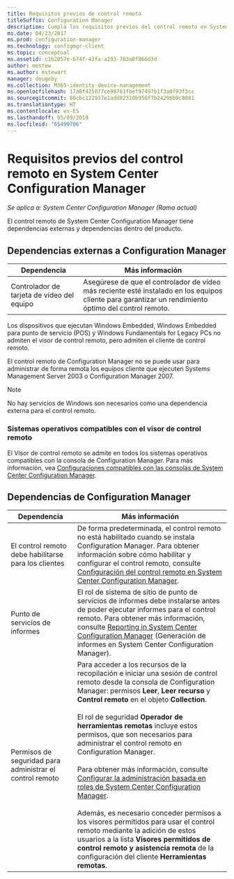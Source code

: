 ```yaml
---
title: Requisitos previos de control remoto
titleSuffix: Configuration Manager
description: Cumpla los requisitos previos del control remoto en System Center Configuration Manager.
ms.date: 04/23/2017
ms.prod: configuration-manager
ms.technology: configmgr-client
ms.topic: conceptual
ms.assetid: c1b2057e-b74f-43fa-a293-763a8f866d3d
author: mestew
ms.author: mstewart
manager: dougeby
ms.collection: M365-identity-device-management
ms.openlocfilehash: 17a8f425877ce90761fbef97497b1f3a0f93f3cc
ms.sourcegitcommit: 80cbc122937e1add82310b956f7b24296b9c8081
ms.translationtype: HT
ms.contentlocale: es-ES
ms.lasthandoff: 05/09/2019
ms.locfileid: "65499706"
---
```

# <a name="prerequisites-for-remote-control-in-system-center-configuration-manager"></a>Requisitos previos del control remoto en System Center Configuration Manager

*Se aplica a: System Center Configuration Manager (Rama actual)*

El control remoto de System Center Configuration Manager tiene dependencias externas y dependencias dentro del producto.  

## <a name="dependencies-external-to-configuration-manager"></a>Dependencias externas a Configuration Manager  

|Dependencia|Más información|  
|----------------|----------------------|  
|Controlador de tarjeta de vídeo del equipo|Asegúrese de que el controlador de vídeo más reciente esté instalado en los equipos cliente para garantizar un rendimiento óptimo del control remoto.|  

 Los dispositivos que ejecutan Windows Embedded, Windows Embedded para punto de servicio (POS) y Windows Fundamentals for Legacy PCs no admiten el visor de control remoto, pero admiten el cliente de control remoto.  

 El control remoto de Configuration Manager no se puede usar para administrar de forma remota los equipos cliente que ejecuten Systems Management Server 2003 o Configuration Manager 2007.  

> [!NOTE]  
>  No hay servicios de Windows son necesarios como una dependencia externa para el control remoto.  

### <a name="supported-operating-systems-for-the-remote-control-viewer"></a>Sistemas operativos compatibles con el visor de control remoto  
El Visor de control remoto se admite en todos los sistemas operativos compatibles con la consola de Configuration Manager. Para más información, vea [Configuraciones compatibles con las consolas de System Center Configuration Manager](../../../../core/plan-design/configs/supported-operating-systems-consoles.md).   

## <a name="configuration-manager-dependencies"></a>Dependencias de Configuration Manager  

|Dependencia|Más información|  
|----------------|----------------------|  
|El control remoto debe habilitarse para los clientes|De forma predeterminada, el control remoto no está habilitado cuando se instala Configuration Manager. Para obtener información sobre cómo habilitar y configurar el control remoto, consulte [Configuración del control remoto en System Center Configuration Manager](../../../../core/clients/manage/remote-control/configuring-remote-control.md).|  
|Punto de servicios de informes|El rol de sistema de sitio de punto de servicios de informes debe instalarse antes de poder ejecutar informes para el control remoto. Para obtener más información, consulte [Reporting in System Center Configuration Manager](../../../../core/servers/manage/reporting.md) (Generación de informes en System Center Configuration Manager).|  
|Permisos de seguridad para administrar el control remoto|Para acceder a los recursos de la recopilación e iniciar una sesión de control remoto desde la consola de Configuration Manager: permisos **Leer**, **Leer recurso** y **Control remoto** en el objeto **Collection**.<br /><br /> El rol de seguridad **Operador de herramientas remotas** incluye estos permisos, que son necesarios para administrar el control remoto en Configuration Manager.<br /><br /> Para obtener más información, consulte [Configurar la administración basada en roles de System Center Configuration Manager](../../../../core/servers/deploy/configure/configure-role-based-administration.md).<br /><br /> Además, es necesario conceder permisos a los visores permitidos para usar el control remoto mediante la adición de estos usuarios a la lista **Visores permitidos de control remoto y asistencia remota** de la configuración del cliente **Herramientas remotas**.
